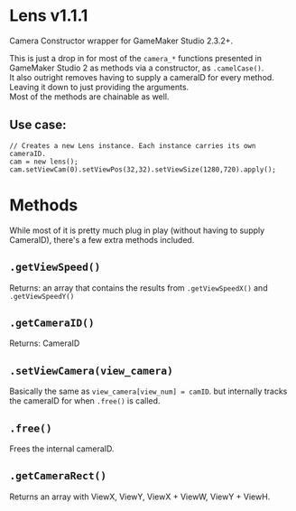 # Lens v1.1.1
Camera Constructor wrapper for GameMaker Studio 2.3.2+.

This is just a drop in for most of the `camera_*` functions presented in GameMaker Studio 2 as methods via a constructor, as `.camelCase()`.
<br>It also outright removes having to supply a cameraID for every method. Leaving it down to just providing the arguments.
<br>Most of the methods are chainable as well.

## Use case:
```gml
// Creates a new Lens instance. Each instance carries its own cameraID.
cam = new lens();
cam.setViewCam(0).setViewPos(32,32).setViewSize(1280,720).apply();
```
  
# Methods

While most of it is pretty much plug in play (without having to supply CameraID), there's a few extra methods included.

## `.getViewSpeed()`

Returns: an array that contains the results from `.getViewSpeedX()` and `.getViewSpeedY()`

## `.getCameraID()`

Returns: CameraID

## `.setViewCamera(view_camera)`

Basically the same as `view_camera[view_num] = camID`. but internally tracks the cameraID for when `.free()` is called.

## `.free()`

Frees the internal cameraID.

## `.getCameraRect()`

Returns an array with ViewX, ViewY, ViewX + ViewW, ViewY + ViewH.
